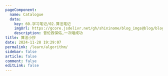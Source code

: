 ```yaml
---
pageComponent:
  name: Catalogue
  data:
    key: 60.学习笔记/02.算法笔记
    imgUrl: https://gcore.jsdelivr.net/gh/shininome/blog_imgs@blog/blog/basic/python.png
    description: 普伦西保佑,一次喵成功
title: 算法小抄
date: 2024-11-28 19:29:07
permalink: /learn/algorithm/
sidebar: false
article: false
comment: false
editLink: false
---
```

